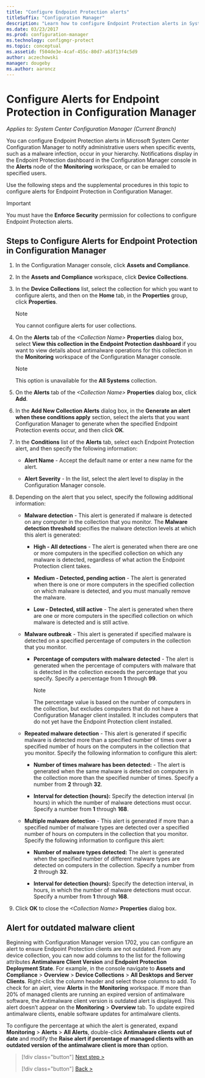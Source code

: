 ```yaml
---
title: "Configure Endpoint Protection alerts"
titleSuffix: "Configuration Manager"
description: "Learn how to configure Endpoint Protection alerts in System Center Configuration Manager."
ms.date: 03/23/2017
ms.prod: configuration-manager
ms.technology: configmgr-protect
ms.topic: conceptual
ms.assetid: f504de3e-4caf-455c-80d7-a63f13f4c5d9
author: aczechowski
manager: dougeby
ms.author: aaroncz
---
```


#  Configure Alerts for Endpoint Protection in Configuration Manager

*Applies to: System Center Configuration Manager (Current Branch)*

 You can configure Endpoint Protection alerts in Microsoft System Center Configuration Manager to notify administrative users when specific events, such as a malware infection, occur in your hierarchy. Notifications display in the Endpoint Protection dashboard in the Configuration Manager console in the **Alerts** node of the **Monitoring** workspace, or can be emailed to specified users.

 Use the following steps and the supplemental procedures in this topic to configure alerts for Endpoint Protection in Configuration Manager.

> [!IMPORTANT]
>  You must have the **Enforce Security** permission for collections to configure Endpoint Protection alerts.

## Steps to Configure Alerts for Endpoint Protection in Configuration Manager

1.  In the Configuration Manager console, click **Assets and Compliance**.

2.  In the **Assets and Compliance** workspace, click **Device Collections**.

3.  In the **Device Collections** list, select the collection for which you want to configure alerts, and then on the **Home** tab, in the **Properties** group, click **Properties**.

    > [!NOTE]
    >  You cannot configure alerts for user collections.

4.  On the **Alerts** tab of the _<Collection Name\>_ **Properties** dialog box, select **View this collection in the Endpoint Protection dashboard** if you want to view details about antimalware operations for this collection in the **Monitoring** workspace of the Configuration Manager console.

    > [!NOTE]
    >  This option is unavailable for the **All Systems** collection.

5.  On the **Alerts** tab of the _<Collection Name\>_ **Properties** dialog box, click **Add**.

6.  In the **Add New Collection Alerts** dialog box, in the **Generate an alert when these conditions apply** section, select the alerts that you want Configuration Manager to generate when the specified Endpoint Protection events occur, and then click **OK**.

7.  In the  **Conditions** list of the **Alerts** tab, select each Endpoint Protection alert, and then specify the following information:

    -   **Alert Name** - Accept the default name or enter a new name for the alert.

    -   **Alert Severity** - In the list, select the alert level to display in the Configuration Manager console.

8.  Depending on the alert that you select, specify the following additional information:

    -   **Malware detection** - This alert is generated if malware is detected on any computer in the collection that you monitor. The **Malware detection threshold** specifies the malware detection levels at which this alert is generated:

        -   **High - All detections** - The alert is generated when there are one or more computers in the specified collection on which any malware is detected, regardless of what action the Endpoint Protection client takes.

        -   **Medium - Detected, pending action** - The alert is generated when there is one or more computers in the specified collection on which malware is detected, and you must manually remove the malware.

        -   **Low - Detected, still active** - The alert is generated when there are one or more computers in the specified collection on which malware is detected and is still active.

    -   **Malware outbreak** - This alert is generated if specified malware is detected on a specified percentage of computers in the collection that you monitor.

        -   **Percentage of computers with malware detected** - The alert is generated when the percentage of computers with malware that is detected in the collection exceeds the percentage that you specify. Specify a percentage from **1** through **99**.

            > [!NOTE]
            >  The percentage value is based on the number of computers in the collection, but excludes computers that do not have a Configuration Manager client installed. It includes computers that do not yet have the Endpoint Protection client installed.

    -   **Repeated malware detection** - This alert is generated if specific malware is detected more than a specified number of times over a specified number of hours on the computers in the collection that you monitor. Specify the following information to configure this alert:

        -   **Number of times malware has been detected:** - The alert is generated when the same malware is detected on computers in the collection more than the specified number of times. Specify a number from **2** through **32**.

        -   **Interval for detection (hours):** Specify the detection interval (in hours) in which the number of malware detections must occur. Specify a number from **1** through **168**.

    -   **Multiple malware detection** - This alert is generated if more than a specified number of malware types are detected over a specified number of hours on computers in the collection that you monitor. Specify the following information to configure this alert:

        -   **Number of malware types detected:** The alert is generated when the specified number of different malware types are detected on computers in the collection. Specify a number from **2** through **32**.

        -   **Interval for detection (hours):** Specify the detection interval, in hours, in which the number of malware detections must occur. Specify a number from **1** through **168**.

9. Click **OK** to close the _<Collection Name\>_ **Properties** dialog box.  

## Alert for outdated malware client

Beginning with Configuration Manager version 1702, you can configure an alert to ensure Endpoint Protection clients are not outdated. From any device collection, you can now add columns to the list for the following attributes **Antimalware Client Version** and **Endpoint Protection Deployment State**. For example, in the console navigate to **Assets and Compliance** > **Overview** > **Device Collections** > **All Desktops and Server Clients**. Right-click the column header and select those columns to add. To check for an alert, view **Alerts** in the **Monitoring** workspace. If more than 20% of managed clients are running an expired version of antimalware software, the Antimalware client version is outdated alert is displayed. This alert doesn’t appear on the **Monitoring** > **Overview** tab. To update expired antimalware clients, enable software updates for antimalware clients.

To configure the percentage at which the alert is generated, expand **Monitoring** > **Alerts** > **All Alerts**, double-click **Antimalware clients out of date** and modify the **Raise alert if percentage of managed clients with an outdated version of the antimalware client is more than** option.

> [!div class="button"]
> [Next step >](endpoint-definition-updates.md)
> 
> [!div class="button"]
> [Back >](endpoint-protection-site-role.md)
